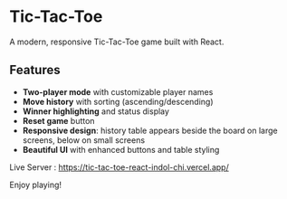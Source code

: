 # Tic-Tac-Toe

A modern, responsive Tic-Tac-Toe game built with React.

## Features

- **Two-player mode** with customizable player names
- **Move history** with sorting (ascending/descending)
- **Winner highlighting** and status display
- **Reset game** button
- **Responsive design**: history table appears beside the board on large screens, below on small screens
- **Beautiful UI** with enhanced buttons and table styling

 Live Server : https://tic-tac-toe-react-indol-chi.vercel.app/

Enjoy playing!
